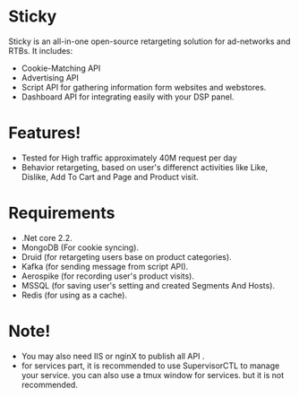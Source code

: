 # Sticky


Sticky is an all-in-one open-source retargeting solution for ad-networks and RTBs. It includes:

  - Cookie-Matching API
  - Advertising API
  - Script API for gathering information form websites and webstores.
  - Dashboard API for integrating easily with your DSP panel.

# Features!

  - Tested for High traffic approximately 40M request per day
  - Behavior retargeting, based on user's differenct activities like Like, Dislike, Add To Cart and Page and Product visit.

# Requirements
  - .Net core 2.2.
  - MongoDB (For cookie syncing).
  - Druid (for retargeting users base on product categories).
  - Kafka (for sending message from script API).
  - Aerospike (for recording user's product visits).
  - MSSQL (for saving user's setting and created Segments And Hosts).
  - Redis (for using as a cache).


# Note!
- You may also need IIS or nginX to publish all API .
- for services part, it is recommended to use SupervisorCTL to manage your service. you can also use a tmux window for services. but it is not recommended.
